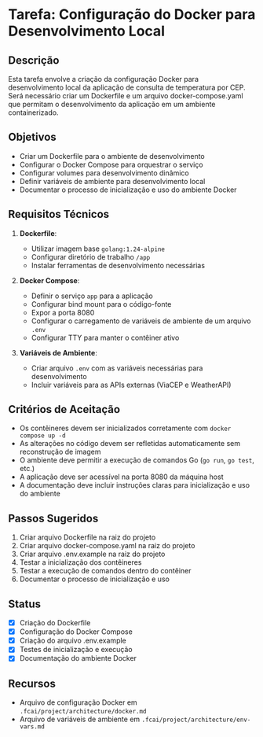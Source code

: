 # Tarefa: Configuração do Docker para Desenvolvimento Local

## Descrição

Esta tarefa envolve a criação da configuração Docker para desenvolvimento local da aplicação de consulta de temperatura por CEP. Será necessário criar um Dockerfile e um arquivo docker-compose.yaml que permitam o desenvolvimento da aplicação em um ambiente containerizado.

## Objetivos

- Criar um Dockerfile para o ambiente de desenvolvimento
- Configurar o Docker Compose para orquestrar o serviço
- Configurar volumes para desenvolvimento dinâmico
- Definir variáveis de ambiente para desenvolvimento local
- Documentar o processo de inicialização e uso do ambiente Docker

## Requisitos Técnicos

1. **Dockerfile**:

   - Utilizar imagem base `golang:1.24-alpine`
   - Configurar diretório de trabalho `/app`
   - Instalar ferramentas de desenvolvimento necessárias

2. **Docker Compose**:

   - Definir o serviço `app` para a aplicação
   - Configurar bind mount para o código-fonte
   - Expor a porta 8080
   - Configurar o carregamento de variáveis de ambiente de um arquivo `.env`
   - Configurar TTY para manter o contêiner ativo

3. **Variáveis de Ambiente**:
   - Criar arquivo `.env` com as variáveis necessárias para desenvolvimento
   - Incluir variáveis para as APIs externas (ViaCEP e WeatherAPI)

## Critérios de Aceitação

- Os contêineres devem ser inicializados corretamente com `docker compose up -d`
- As alterações no código devem ser refletidas automaticamente sem reconstrução de imagem
- O ambiente deve permitir a execução de comandos Go (`go run`, `go test`, etc.)
- A aplicação deve ser acessível na porta 8080 da máquina host
- A documentação deve incluir instruções claras para inicialização e uso do ambiente

## Passos Sugeridos

1. Criar arquivo Dockerfile na raiz do projeto
2. Criar arquivo docker-compose.yaml na raiz do projeto
3. Criar arquivo .env.example na raiz do projeto
4. Testar a inicialização dos contêineres
5. Testar a execução de comandos dentro do contêiner
6. Documentar o processo de inicialização e uso

## Status

- [x] Criação do Dockerfile
- [x] Configuração do Docker Compose
- [x] Criação do arquivo .env.example
- [x] Testes de inicialização e execução
- [x] Documentação do ambiente Docker

## Recursos

- Arquivo de configuração Docker em `.fcai/project/architecture/docker.md`
- Arquivo de variáveis de ambiente em `.fcai/project/architecture/env-vars.md`
